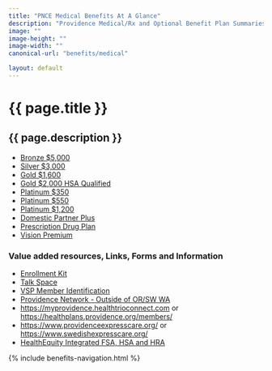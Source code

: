 ```yaml
---
title: "PNCE Medical Benefits At A Glance"
description: "Providence Medical/Rx and Optional Benefit Plan Summaries"
image: ""
image-height: ""
image-width: ""
canonical-url: "benefits/medical"

layout: default
---
```

  <div class="banner">
    <div class="color-overlay"></div>
  </div>
  <div class="container main-body">
    <div class="row">
      <div class="col-10">
        <h1>{{ page.title }}</h1>
        <h2>{{ page.description }}</h2>
        <ul>
          <li><a href="/assets/documents/2024/medical/Bronze5000.pdf">Bronze $5,000</a></li>
          <li><a href="/assets/documents/2024/medical/Silver3000.pdf">Silver $3,000</a></li>
          <li><a href="/assets/documents/2024/medical/Gold1600.pdf">Gold $1,600</a></li>
          <li><a href="/assets/documents/2024/medical/Gold2000HDHP.pdf">Gold $2,000 HSA Qualified</a></li>
          <li><a href="/assets/documents/2024/medical/Platinum350.pdf">Platinum $350</a></li>
          <li><a href="/assets/documents/2024/medical/Platinum550.pdf">Platinum $550</a></li>
          <li><a href="/assets/documents/2024/medical/Platinum1200.pdf">Platinum $1,200</a></li>
          <li><a href="/assets/documents/2024/medical/PNCEDomParPlus.pdf">Domestic Partner Plus</a></li>
          <li><a href="/assets/documents/2024/medical/PNCERXSummary.pdf">Prescription Drug Plan</a></li>
          <li><a href="/assets/documents/2022/Medical/ORLGVisionPremiumO+P.pdf">Vision Premium</a></li>
        </ul>
        <h3>Value added resources, Links, Forms and Information</h3>
        <ul>
          <li><a href="/assets/documents/2024/medical/PNCE2024PHPMemberResourceGuide.pdf">Enrollment Kit</a></li>
          <li><a href="/assets/documents/2024/medical/PHP23-012TalkSpacer.pdf">Talk Space</a></li>
          <li><a href="/assets/documents/2024/medical/VSPMemberIdentification.pdf">VSP Member Identification</a></li>
          <li><a href="/assets/documents/2024/medical/CignaIDCardFlyer_v2.pdf">Providence Network - Outside of OR/SW WA</a></li>
          <li>
            <a href="https://myprovidence.healthtrioconnect.com/" target="_blank">https://myprovidence.healthtrioconnect.com</a>
            or <a href="https://healthplans.providence.org/members/" target="_blank">https://healthplans.providence.org/members/</a>
          </li>
          <li>
            <a href="https://www.providenceexpresscare.org/" target="_blank">https://www.providenceexpresscare.org/</a>
            or <a href="https://www.swedishexpresscare.org/" target="_blank">https://www.swedishexpresscare.org/</a>
          </li>
          <li>
            <a href="https://sales.healthequity.com/providence/" target="_blank">HealthEquity Integrated FSA, HSA and
              HRA</a>
          </li>
        </ul>
      </div>
      <div class="col-2">
        {% include benefits-navigation.html %}  
      </div>
    </div>
  </div>
